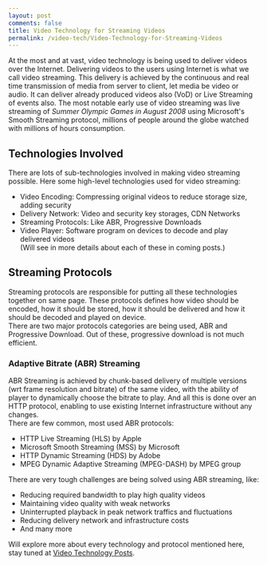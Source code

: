 ```yaml
---
layout: post
comments: false
title: Video Technology for Streaming Videos
permalink: /video-tech/Video-Technology-for-Streaming-Videos
---
```


At the most and at vast, video technology is being used to deliver videos over the Internet. Delivering videos to the users using Internet is what we call video streaming. This delivery is achieved by the continuous and real time transmission of media from server to client, let media be video or audio. It can deliver already produced videos also (VoD) or Live Streaming of events also. The most notable early use of video streaming was live streaming of *Summer Olympic Games in August 2008* using Microsoft's Smooth Streaming protocol, millions of people around the globe watched with millions of hours consumption.

## Technologies Involved
There are lots of sub-technologies involved in making video streaming possible. Here some high-level technologies used for video streaming:
- Video Encoding: Compressing original videos to reduce storage size, adding security
- Delivery Network: Video and security key storages, CDN Networks
- Streaming Protocols: Like ABR, Progressive Downloads
- Video Player: Software program on devices to decode and play delivered videos  
(Will see in more details about each of these in coming posts.)

## Streaming Protocols
Streaming protocols are responsible for putting all these technologies together on same page. These protocols defines how video should be encoded, how it should be stored, how it should be delivered and how it should be decoded and played on device.  
There are two major protocols categories are being used, ABR and Progressive Download. Out of these, progressive download is not much efficient.

### Adaptive Bitrate (ABR) Streaming
ABR Streaming is achieved by chunk-based delivery of multiple versions (wrt frame resolution and bitrate) of the same video, with the ability of player to dynamically choose the bitrate to play. And all this is done over an HTTP protocol, enabling to use existing Internet infrastructure without any changes.  
There are few common, most used ABR protocols:
- HTTP Live Streaming (HLS) by Apple
- Microsoft Smooth Streaming (MSS) by Microsoft
- HTTP Dynamic Streaming (HDS) by Adobe
- MPEG Dynamic Adaptive Streaming (MPEG-DASH) by MPEG group

There are very tough challenges are being solved using ABR streaming, like:
- Reducing required bandwidth to play high quality videos
- Maintaining video quality with weak networks
- Uninterrupted playback in peak network traffics and fluctuations
- Reducing delivery network and infrastructure costs
- And many more


Will explore more about every technology and protocol mentioned here, stay tuned at [Video Technology Posts](http://d4ttatraya.me/video-tech/).


